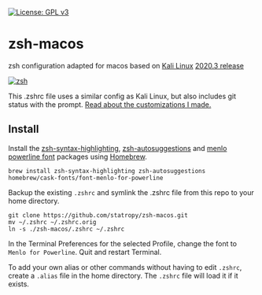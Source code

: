 [![License: GPL v3](https://img.shields.io/badge/License-GPLv3-blue.svg)](https://www.gnu.org/licenses/gpl-3.0)

# zsh-macos
zsh configuration adapted for macos based on [Kali Linux](https://kali.org) [2020.3 release](https://www.kali.org/news/kali-2020-3-release/)

[![zsh](https://statropy.com/img/banners/zsh-macos.png)](https://statropy.com/blog/kali-linux-zsh-for-macos/)

This .zshrc file uses a similar config as Kali Linux, but also includes git status with the prompt. [Read about the customizations I made.](https://statropy.com/blog/kali-linux-zsh-for-macos/)

## Install

Install the [zsh-syntax-highlighting](https://github.com/zsh-users/zsh-syntax-highlighting), [zsh-autosuggestions](https://github.com/zsh-users/zsh-autosuggestions) and [menlo powerline font](https://github.com/powerline/fonts) packages using [Homebrew](https://brew.sh/).

```
brew install zsh-syntax-highlighting zsh-autosuggestions homebrew/cask-fonts/font-menlo-for-powerline
```

Backup the existing `.zshrc` and symlink the .zshrc file from this repo to your home directory.

```
git clone https://github.com/statropy/zsh-macos.git
mv ~/.zshrc ~/.zshrc.orig
ln -s ./zsh-macos/.zshrc ~/.zshrc
```

In the Terminal Preferences for the selected Profile, change the font to `Menlo for Powerline`. Quit and restart Terminal.

To add your own alias or other commands without having to edit `.zshrc`, create a `.alias` file in the home directory. The `.zshrc` file will load it if it exists.
